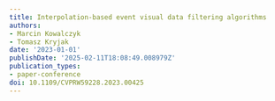 ```yaml
---
title: Interpolation-based event visual data filtering algorithms
authors:
- Marcin Kowalczyk
- Tomasz Kryjak
date: '2023-01-01'
publishDate: '2025-02-11T18:08:49.008979Z'
publication_types:
- paper-conference
doi: 10.1109/CVPRW59228.2023.00425
---
```

